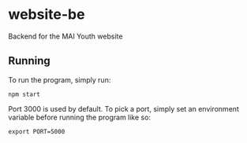 # website-be
Backend for the MAI Youth website

## Running
To run the program, simply run:
```
npm start
```

Port 3000 is used by default. To pick a port, simply set an environment variable before running the program like so:
```
export PORT=5000
```
